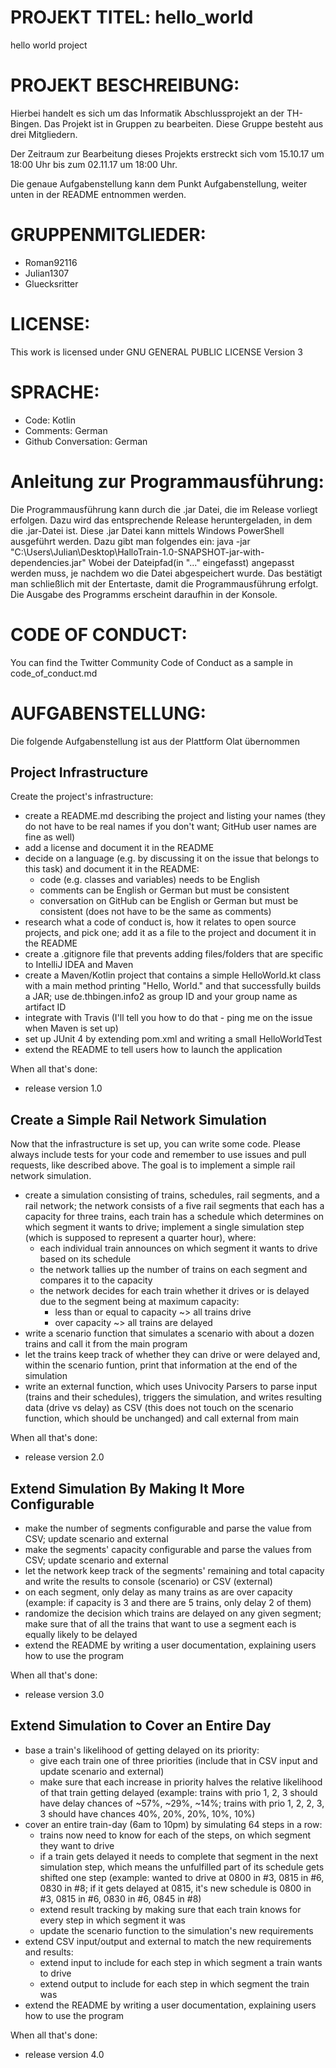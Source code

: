 ﻿# PROJEKT TITEL: hello_world
hello world project

# PROJEKT BESCHREIBUNG:
Hierbei handelt es sich um das Informatik Abschlussprojekt an der TH-Bingen.
Das Projekt ist in Gruppen zu bearbeiten. Diese Gruppe besteht aus drei Mitgliedern.

Der Zeitraum zur Bearbeitung dieses Projekts erstreckt sich vom 15.10.17 um 18:00 Uhr bis zum 02.11.17 um 18:00 Uhr.

Die genaue Aufgabenstellung kann dem Punkt Aufgabenstellung, weiter unten in der README entnommen werden.

# GRUPPENMITGLIEDER:
- Roman92116
- Julian1307
- Gluecksritter

# LICENSE:
This work is licensed under GNU GENERAL PUBLIC LICENSE Version 3

# SPRACHE:
- Code: Kotlin
- Comments: German
- Github Conversation: German

# Anleitung zur Programmausführung:
Die Programmausführung kann durch die .jar Datei, die im Release vorliegt erfolgen.
Dazu wird das entsprechende Release heruntergeladen, in dem die .jar-Datei ist. Diese .jar Datei kann mittels Windows PowerShell ausgeführt werden.
Dazu gibt man folgendes ein:
java -jar "C:\Users\Julian\Desktop\HalloTrain-1.0-SNAPSHOT-jar-with-dependencies.jar"
Wobei der Dateipfad(in "..." eingefasst) angepasst werden muss, je nachdem wo die Datei abgespeichert wurde.
Das bestätigt man schließlich mit der Entertaste, damit die Programmausführung erfolgt.
Die Ausgabe des Programms erscheint daraufhin in der Konsole.

# CODE OF CONDUCT:
You can find the Twitter Community Code of Conduct as a sample in code_of_conduct.md

# AUFGABENSTELLUNG:
Die folgende Aufgabenstellung ist aus der Plattform Olat übernommen

## Project Infrastructure
Create the project's infrastructure:

* create a README.md describing the project and listing your names (they do not have to be
  real names if you don't want; GitHub user names are fine as well)
* add a license and document it in the README
* decide on a language (e.g. by discussing it on the issue that belongs to this task) and document it in the README:
    * code (e.g. classes and variables) needs to be English
    * comments can be English or German but must be consistent
    * conversation on GitHub can be English or German but must be consistent (does not have to be the same as comments)
* research what a code of conduct is, how it relates to open source projects, and pick one; add
  it as a file to the project and document it in the README
* create a .gitignore file that prevents adding files/folders that are specific to IntelliJ
  IDEA and Maven
* create a Maven/Kotlin project that contains a simple HelloWorld.kt class with a main
  method printing "Hello, World." and that successfully builds a JAR; use
  de.thbingen.info2 as group ID and your group name as artifact ID
* integrate with Travis (I'll tell you how to do that - ping me on the issue when Maven is set
  up)
* set up JUnit 4 by extending pom.xml and writing a small HelloWorldTest
* extend the README to tell users how to launch the application

When all that's done:

* release version 1.0

## Create a Simple Rail Network Simulation

Now that the infrastructure is set up, you can write some code. Please always include tests for your
code and remember to use issues and pull requests, like described above. The goal is to implement a
simple rail network simulation.

* create a simulation consisting of trains, schedules, rail segments, and a rail network; the
  network consists of a five rail segments that each has a capacity for three trains, each train
  has a schedule which determines on which segment it wants to drive; implement a single
  simulation step (which is supposed to represent a quarter hour), where:
    * each individual train announces on which segment it wants to drive based on its
      schedule
    * the network tallies up the number of trains on each segment and compares it to the
      capacity
    * the network decides for each train whether it drives or is delayed due to the segment
      being at maximum capacity:
        * less than or equal to capacity ~> all trains drive
        * over capacity ~> all trains are delayed
* write a scenario function that simulates a scenario with about a dozen trains and call it
  from the main program
* let the trains keep track of whether they can drive or were delayed and, within the
  scenario funtion, print that information at the end of the simulation
* write an external function, which uses Univocity Parsers to parse input (trains and their
 schedules), triggers the simulation, and writes resulting data (drive vs delay) as CSV (this
 does not touch on the scenario function, which should be unchanged) and call
 external from main

When all that's done:

* release version 2.0

## Extend Simulation By Making It More Configurable

* make the number of segments configurable and parse the value from CSV;
  update scenario and external
* make the segments' capacity configurable and parse the values from CSV;
  update scenario and external
* let the network keep track of the segments' remaining and total capacity and write the results
  to console (scenario) or CSV (external)
* on each segment, only delay as many trains as are over capacity (example: if capacity is 3
  and there are 5 trains, only delay 2 of them)
* randomize the decision which trains are delayed on any given segment; make sure that of all
  the trains that want to use a segment each is equally likely to be delayed
* extend the README by writing a user documentation, explaining users how to use the
  program

When all that's done:

* release version 3.0

## Extend Simulation to Cover an Entire Day

* base a train's likelihood of getting delayed on its priority:
    * give each train one of three priorities (include that in CSV input and
      update scenario and external)
    * make sure that each increase in priority halves the relative likelihood of that train
      getting delayed (example: trains with prio 1, 2, 3 should have delay chances of
      ~57%, ~29%, ~14%; trains with prio 1, 2, 2, 3, 3 should have chances 40%, 20%,
      20%, 10%, 10%)
* cover an entire train-day (6am to 10pm) by simulating 64 steps in a row:
    * trains now need to know for each of the steps, on which segment they want to drive
    * if a train gets delayed it needs to complete that segment in the next simulation step,
      which means the unfulfilled part of its schedule gets shifted one step (example:
      wanted to drive at 0800 in #3, 0815 in #6, 0830 in #8; if it gets delayed at 0815, it's
      new schedule is 0800 in #3, 0815 in #6, 0830 in #6, 0845 in #8)
    * extend result tracking by making sure that each train knows for every step in which segment it was
    * update the scenario function to the simulation's new requirements
* extend CSV input/output and external to match the new requirements and results:
    * extend input to include for each step in which segment a train wants to drive
    * extend output to include for each step in which segment the train was
* extend the README by writing a user documentation, explaining users how to use the
  program

When all that's done:

* release version 4.0
